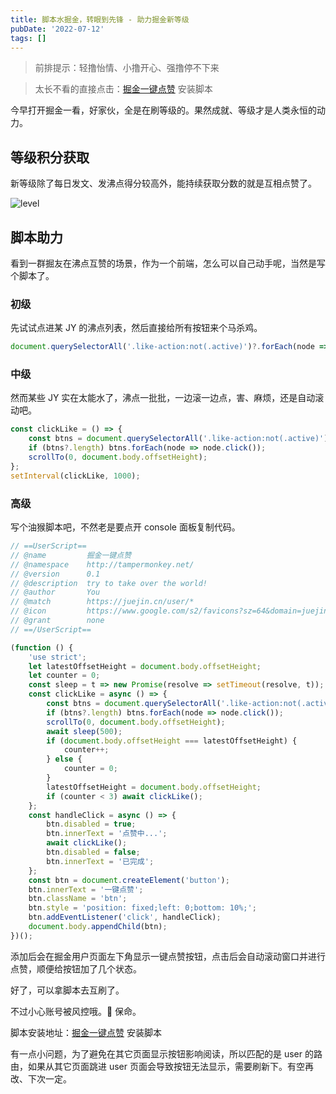 ```yaml
---
title: 脚本水掘金，转眼到先锋 - 助力掘金新等级
pubDate: '2022-07-12'
tags: []
---
```


> 前排提示：轻撸怡情、小撸开心、强撸停不下来

> 太长不看的直接点击：[掘金一键点赞](https://greasyfork.org/en/scripts/447739-%E6%8E%98%E9%87%91%E4%B8%80%E9%94%AE%E7%82%B9%E8%B5%9E) 安装脚本

今早打开掘金一看，好家伙，全是在刷等级的。果然成就、等级才是人类永恒的动力。

## 等级积分获取

新等级除了每日发文、发沸点得分较高外，能持续获取分数的就是互相点赞了。

![level](https://stg.heyfe.org/images/blog-juejin-like-script-68.png)

## 脚本助力

看到一群掘友在沸点互赞的场景，作为一个前端，怎么可以自己动手呢，当然是写个脚本了。

### 初级

先试试点进某 JY 的沸点列表，然后直接给所有按钮来个马杀鸡。

```js
document.querySelectorAll('.like-action:not(.active)')?.forEach(node => node.click());
```

### 中级

然而某些 JY 实在太能水了，沸点一批批，一边滚一边点，害、麻烦，还是自动滚动吧。

```js
const clickLike = () => {
    const btns = document.querySelectorAll('.like-action:not(.active)');
    if (btns?.length) btns.forEach(node => node.click());
    scrollTo(0, document.body.offsetHeight);
};
setInterval(clickLike, 1000);
```

### 高级

写个油猴脚本吧，不然老是要点开 console 面板复制代码。

```js
// ==UserScript==
// @name         掘金一键点赞
// @namespace    http://tampermonkey.net/
// @version      0.1
// @description  try to take over the world!
// @author       You
// @match        https://juejin.cn/user/*
// @icon         https://www.google.com/s2/favicons?sz=64&domain=juejin.cn
// @grant        none
// ==/UserScript==

(function () {
    'use strict';
    let latestOffsetHeight = document.body.offsetHeight;
    let counter = 0;
    const sleep = t => new Promise(resolve => setTimeout(resolve, t));
    const clickLike = async () => {
        const btns = document.querySelectorAll('.like-action:not(.active)');
        if (btns?.length) btns.forEach(node => node.click());
        scrollTo(0, document.body.offsetHeight);
        await sleep(500);
        if (document.body.offsetHeight === latestOffsetHeight) {
            counter++;
        } else {
            counter = 0;
        }
        latestOffsetHeight = document.body.offsetHeight;
        if (counter < 3) await clickLike();
    };
    const handleClick = async () => {
        btn.disabled = true;
        btn.innerText = '点赞中...';
        await clickLike();
        btn.disabled = false;
        btn.innerText = '已完成';
    };
    const btn = document.createElement('button');
    btn.innerText = '一键点赞';
    btn.className = 'btn';
    btn.style = 'position: fixed;left: 0;bottom: 10%;';
    btn.addEventListener('click', handleClick);
    document.body.appendChild(btn);
})();
```

添加后会在掘金用户页面左下角显示一键点赞按钮，点击后会自动滚动窗口并进行点赞，顺便给按钮加了几个状态。

好了，可以拿脚本去互刷了。

不过小心账号被风控哦。🐶 保命。

脚本安装地址：[掘金一键点赞](https://greasyfork.org/en/scripts/447739-%E6%8E%98%E9%87%91%E4%B8%80%E9%94%AE%E7%82%B9%E8%B5%9E) 安装脚本

有一点小问题，为了避免在其它页面显示按钮影响阅读，所以匹配的是 user 的路由，如果从其它页面跳进 user 页面会导致按钮无法显示，需要刷新下。有空再改、下次一定。